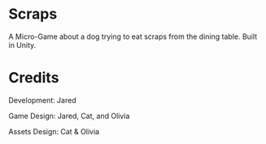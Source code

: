 # Scraps
A Micro-Game about a dog trying to eat scraps from the dining table. Built in Unity.

# Credits
Development: Jared

Game Design: Jared, Cat, and Olivia

Assets Design: Cat & Olivia
